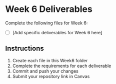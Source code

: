 # Week 6 Deliverables

Complete the following files for Week 6:

- [ ] [Add specific deliverables for Week 6 here]

## Instructions
1. Create each file in this Week6 folder  
2. Complete the requirements for each deliverable
3. Commit and push your changes
4. Submit your repository link in Canvas
